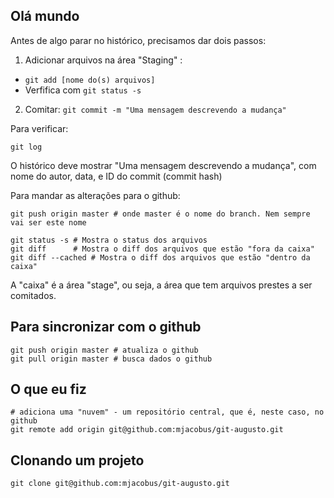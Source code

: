 Olá mundo
----------


Antes de algo parar no histórico, precisamos dar dois passos:

1. Adicionar arquivos na área "Staging" : 
  - `git add [nome do(s) arquivos]`
  - Verfifica com `git status -s`
2. Comitar: `git commit -m "Uma mensagem descrevendo a mudança"`

Para verificar:

```
git log 
```
O histórico deve mostrar "Uma mensagem descrevendo a mudança", com nome do autor, data, e ID do commit (commit hash)

Para mandar as alterações para o github:

```
git push origin master # onde master é o nome do branch. Nem sempre vai ser este nome
```

```
git status -s # Mostra o status dos arquivos
git diff      # Mostra o diff dos arquivos que estão "fora da caixa"
git diff --cached # Mostra o diff dos arquivos que estão "dentro da caixa"
```
 
A "caixa" é a área "stage", ou seja, a área que tem arquivos prestes a ser comitados.

## Para sincronizar com o github

```
git push origin master # atualiza o github
git pull origin master # busca dados o github
```


## O que eu fiz

```
# adiciona uma "nuvem" - um repositório central, que é, neste caso, no github
git remote add origin git@github.com:mjacobus/git-augusto.git
```

## Clonando um projeto

```
git clone git@github.com:mjacobus/git-augusto.git
```
